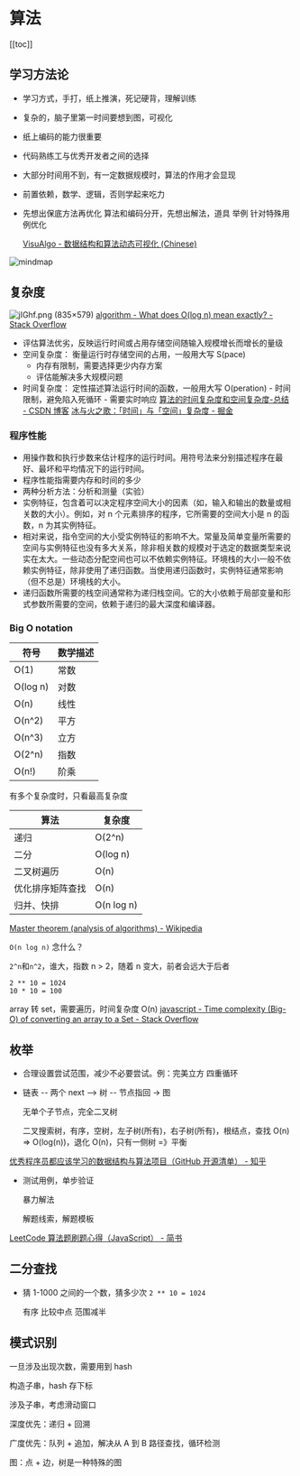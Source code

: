 # 算法
[[toc]]

## 学习方法论

- 学习方式，手打，纸上推演，死记硬背，理解训练
- 复杂的，脑子里第一时间要想到图，可视化
- 纸上编码的能力很重要
- 代码熟练工与优秀开发者之间的选择
- 大部分时间用不到，有一定数据规模时，算法的作用才会显现
- 前置依赖，数学、逻辑，否则学起来吃力
- 先想出保底方法再优化
  算法和编码分开，先想出解法，道具 举例
  针对特殊用例优化

  [VisuAlgo - 数据结构和算法动态可视化 (Chinese)](https://visualgo.net/zh)

![mindmap](https://camo.githubusercontent.com/7a1f227eb672dfeb7ad558b44471c2ebea0a191594b34fa9f17775945518c678/687474703a2f2f7265736f757263652e6d757969792e636e2f696d6167652f32303230303631363030303630342e706e67)

## 复杂度

![jIGhf.png (835×579)](https://i.stack.imgur.com/jIGhf.png)
[algorithm - What does O(log n) mean exactly? - Stack Overflow](https://stackoverflow.com/questions/2307283/what-does-olog-n-mean-exactly)

- 评估算法优劣，反映运行时间或占用存储空间随输入规模增长而增长的量级
- 空间复杂度： 衡量运行时存储空间的占用，一般用大写 S(pace)
  - 内存有限制，需要选择更少内存方案
  - 评估能解决多大规模问题
- 时间复杂度： 定性描述算法运行时间的函数，一般用大写 O(peration) - 时间限制，避免陷入死循环 - 需要实时响应
  [算法的时间复杂度和空间复杂度-总结 - CSDN 博客](https://blog.csdn.net/zolalad/article/details/11848739)
  [冰与火之歌：「时间」与「空间」复杂度 - 掘金](https://juejin.im/post/5c174198f265da611036f4ea)

### 程序性能

- 用操作数和执行步数来估计程序的运行时间。用符号法来分别描述程序在最好、最坏和平均情况下的运行时间。
- 程序性能指需要内存和时间的多少
- 两种分析方法：分析和测量（实验）
- 实例特征，包含着可以决定程序空间大小的因素（如，输入和输出的数量或相关数的大小）。例如，对 n 个元素排序的程序，它所需要的空间大小是 n 的函数，n 为其实例特征。
- 相对来说，指令空间的大小受实例特征的影响不大。常量及简单变量所需要的空间与实例特征也没有多大关系，除非相关数的规模对于选定的数据类型来说实在太大。一些动态分配空间也可以不依赖实例特征。环境栈的大小一般不依赖实例特征，除非使用了递归函数。当使用递归函数时，实例特征通常影响（但不总是）环境栈的大小。
- 递归函数所需要的栈空间通常称为递归栈空间。它的大小依赖于局部变量和形式参数所需要的空间，依赖于递归的最大深度和编译器。

### Big O notation

| 符号     | 数学描述 |
| -------- | -------- |
| O(1)     | 常数     |
| O(log n) | 对数     |
| O(n)     | 线性     |
| O(n^2)   | 平方     |
| O(n^3)   | 立方     |
| O(2^n)   | 指数     |
| O(n!)    | 阶乘     |

有多个复杂度时，只看最高复杂度

| 算法             | 复杂度     |
| ---------------- | ---------- |
| 递归             | O(2^n)     |
| 二分             | O(log n)   |
| 二叉树遍历       | O(n)       |
| 优化排序矩阵查找 | O(n)       |
| 归并、快排       | O(n log n) |

[Master theorem (analysis of algorithms) - Wikipedia](https://en.wikipedia.org/wiki/Master_theorem_analysis_of_algorithms)

`O(n log n)` 念什么？

`2^n`和`n^2`，谁大，指数 n > 2，随着 n 变大，前者会远大于后者
```
2 ** 10 = 1024
10 * 10 = 100
```

array 转 set，需要遍历，时间复杂度 O(n) [javascript - Time complexity (Big-O) of converting an array to a Set - Stack Overflow](https://stackoverflow.com/questions/63543514/time-complexity-big-o-of-converting-an-array-to-a-set)

## 枚举

- 合理设置尝试范围，减少不必要尝试。例：完美立方 四重循环

- 链表 -- 两个 next --> 树 -- 节点指回 -> 图

  无单个子节点，完全二叉树

  二叉搜索树，有序，空树，左子树(所有)，右子树(所有)，根结点，查找 O(n) => O(log(n))，退化 O(n)，只有一侧树 =》平衡

[优秀程序员都应该学习的数据结构与算法项目（GitHub 开源清单） - 知乎](https://zhuanlan.zhihu.com/p/74584796)

- 测试用例，单步验证

  暴力解法

  解题线索，解题模板

[LeetCode 算法题刷题心得（JavaScript） - 简书](https://www.jianshu.com/p/8876704ea9c8)

## 二分查找

- 猜 1-1000 之间的一个数，猜多少次 `2 ** 10 = 1024`

  有序 比较中点 范围减半

## 模式识别
一旦涉及出现次数，需要用到 hash

构造子串，hash 存下标

涉及子串，考虑滑动窗口


深度优先：递归 + 回溯

广度优先：队列 + 追加，解决从 A 到 B 路径查找，循环检测

图：点 + 边，树是一种特殊的图

